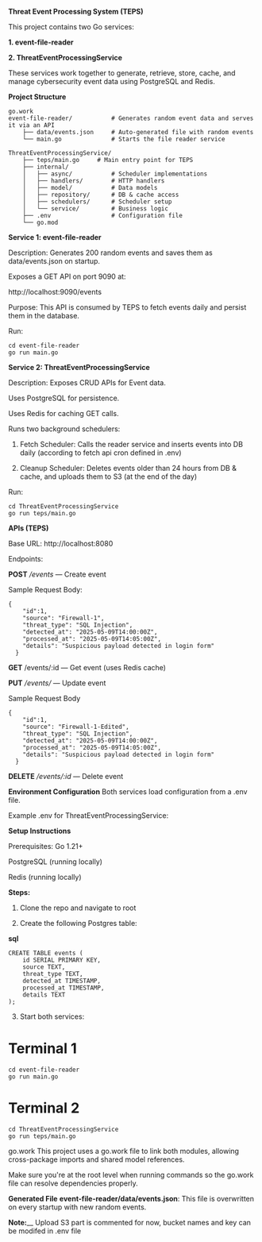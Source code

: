 **Threat Event Processing System (TEPS)**

This project contains two Go services:

**1. event-file-reader**

**2. ThreatEventProcessingService**

These services work together to generate, retrieve, store, cache, and manage cybersecurity event data using PostgreSQL and Redis.

**Project Structure**

```
go.work
event-file-reader/           # Generates random event data and serves it via an API
    ├── data/events.json     # Auto-generated file with random events
    └── main.go              # Starts the file reader service

ThreatEventProcessingService/
    ├── teps/main.go     # Main entry point for TEPS
    ├── internal/
    │   ├── async/           # Scheduler implementations
    │   ├── handlers/        # HTTP handlers
    │   ├── model/           # Data models
    │   ├── repository/      # DB & cache access
    │   ├── schedulers/      # Scheduler setup
    │   └── service/         # Business logic
    ├── .env                 # Configuration file
    └── go.mod

```

**Service 1: event-file-reader**

Description:
Generates 200 random events and saves them as data/events.json on startup.

Exposes a GET API on port 9090 at:

http://localhost:9090/events

Purpose: This API is consumed by TEPS to fetch events daily and persist them in the database.

Run:
```
cd event-file-reader
go run main.go
```

**Service 2: ThreatEventProcessingService**

Description:
Exposes CRUD APIs for Event data.

Uses PostgreSQL for persistence.

Uses Redis for caching GET calls.

Runs two background schedulers:

1. Fetch Scheduler: Calls the reader service and inserts events into DB daily (according to fetch api cron defined in .env)

2. Cleanup Scheduler: Deletes events older than 24 hours from DB & cache, and uploads them to S3 (at the end of the day)

Run:
```
cd ThreatEventProcessingService
go run teps/main.go
```

**APIs (TEPS)**

Base URL:
http://localhost:8080

Endpoints:

**POST** _/events_ — Create event

Sample Request Body:

```
{
    "id":1,
    "source": "Firewall-1",
    "threat_type": "SQL Injection",
    "detected_at": "2025-05-09T14:00:00Z",
    "processed_at": "2025-05-09T14:05:00Z",
    "details": "Suspicious payload detected in login form"
  }
```

**GET** /events/:id — Get event (uses Redis cache)

**PUT** _/events/_ — Update event

Sample Request Body
```
{
    "id":1,
    "source": "Firewall-1-Edited",
    "threat_type": "SQL Injection",
    "detected_at": "2025-05-09T14:00:00Z",
    "processed_at": "2025-05-09T14:05:00Z",
    "details": "Suspicious payload detected in login form"
  }
```

**DELETE** _/events/:id_ — Delete event

**Environment Configuration**
Both services load configuration from a .env file.

Example .env for ThreatEventProcessingService:

**Setup Instructions**

Prerequisites:
Go 1.21+

PostgreSQL (running locally)

Redis (running locally)

**Steps:**

1. Clone the repo and navigate to root

2. Create the following Postgres table:

**sql**

```
CREATE TABLE events (
    id SERIAL PRIMARY KEY,
    source TEXT,
    threat_type TEXT,
    detected_at TIMESTAMP,
    processed_at TIMESTAMP,
    details TEXT
);
```

3. Start both services:

# Terminal 1
```
cd event-file-reader
go run main.go
```

# Terminal 2
```
cd ThreatEventProcessingService
go run teps/main.go
```

go.work
This project uses a go.work file to link both modules, allowing cross-package imports and shared model references.

Make sure you're at the root level when running commands so the go.work file can resolve dependencies properly.

**Generated File**
**event-file-reader/data/events.json**: This file is overwritten on every startup with new random events.

**Note:**__ Upload S3 part is commented for now, bucket names and key can be modifed in .env file

